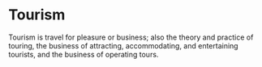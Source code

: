 # Tourism
Tourism is travel for pleasure or business; also the theory and practice of touring, the business of attracting, accommodating, and entertaining tourists, and the business of operating tours.
